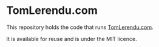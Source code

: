 # TomLerendu.com

This repository holds the code that runs [TomLerendu.com](https://tomlerendu.com).

It is available for reuse and is under the MIT licence.